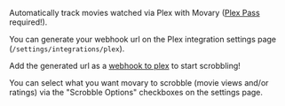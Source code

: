 Automatically track movies watched via Plex with Movary ([Plex Pass](https://www.plex.tv/plex-pass/) required!).

You can generate your webhook url on the Plex integration settings page (`/settings/integrations/plex`).

Add the generated url as a [webhook to plex](https://support.plex.tv/articles/115002267687-webhooks/) to start scrobbling!

You can select what you want movary to scrobble (movie views and/or ratings) via the "Scrobble Options" checkboxes on the settings page.

